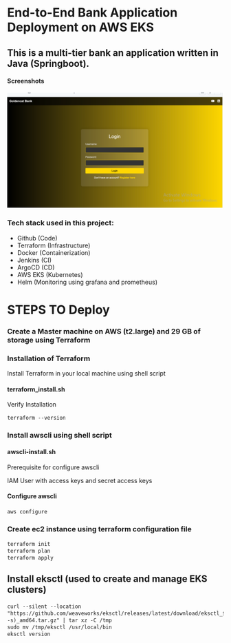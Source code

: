 
# End-to-End Bank Application Deployment on AWS EKS


## This is a multi-tier bank an application written in Java (Springboot).

#### Screenshots

![App Screenshot](https://github.com/2604manishyadav/Bankapp/blob/86627cd7887c50fd3be7550a35dc65625a5bde15/springboot.PNG)

### Tech stack used in this project:

- Github (Code)  
- Terraform (Infrastructure)  
- Docker (Containerization)  
- Jenkins (CI)  
- ArgoCD (CD)  
- AWS EKS (Kubernetes)  
- Helm (Monitoring using grafana and prometheus)


# STEPS TO Deploy

### Create a Master machine on AWS (t2.large) and 29 GB of storage using Terraform

### Installation of Terraform

Install Terraform in your local machine using shell script
 
#### terraform_install.sh 

Verify Installation

    terraform --version

### Install awscli using shell script

#### awscli-install.sh

Prerequisite for configure awscli

IAM User with access keys and secret access keys

#### Configure awscli

    aws configure

### Create ec2 instance using terraform configuration file

    terraform init 
    terraform plan  
    terraform apply

## Install eksctl (used to create and manage EKS clusters)

    curl --silent --location "https://github.com/weaveworks/eksctl/releases/latest/download/eksctl_$(uname -s)_amd64.tar.gz" | tar xz -C /tmp
    sudo mv /tmp/eksctl /usr/local/bin
    eksctl version









